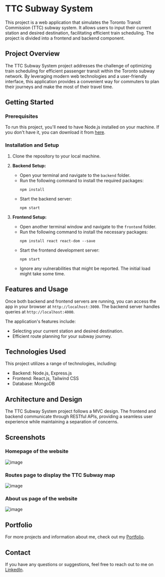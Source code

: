 # TTC Subway System

This project is a web application that simulates the Toronto Transit Commission (TTC) subway system. It allows users to input their current station and desired destination, facilitating efficient train scheduling. The project is divided into a frontend and backend component.

## Project Overview

The TTC Subway System project addresses the challenge of optimizing train scheduling for efficient passenger transit within the Toronto subway network. By leveraging modern web technologies and a user-friendly interface, this application provides a convenient way for commuters to plan their journeys and make the most of their travel time.

## Getting Started

### Prerequisites

To run this project, you'll need to have Node.js installed on your machine. If you don't have it, you can download it from [here](https://nodejs.org/).

### Installation and Setup

1. Clone the repository to your local machine.

2. **Backend Setup:**
   - Open your terminal and navigate to the `backend` folder.
   - Run the following command to install the required packages:
     ```
     npm install
     ```
   - Start the backend server:
     ```
     npm start
     ```

3. **Frontend Setup:**
   - Open another terminal window and navigate to the `frontend` folder.
   - Run the following command to install the necessary packages:
     ```
     npm install react react-dom --save
     ```
   - Start the frontend development server:
     ```
     npm start
     ```
   - Ignore any vulnerabilities that might be reported. The initial load might take some time.

## Features and Usage

Once both backend and frontend servers are running, you can access the app in your browser at `http://localhost:3000`. The backend server handles queries at `http://localhost:4000`.

The application's features include:
- Selecting your current station and desired destination.
- Efficient route planning for your subway journey.

## Technologies Used

This project utilizes a range of technologies, including:
- Backend: Node.js, Express.js
- Frontend: React.js, Tailwind CSS
- Database: MongoDB

## Architecture and Design

The TTC Subway System project follows a MVC design. The frontend and backend communicate through RESTful APIs, providing a seamless user experience while maintaining a separation of concerns.

## Screenshots

### Homepage of the website
![image](https://github.com/abdul-otu/ttc-subway-system/assets/93552245/a6f14f9a-a311-42e9-8fde-da99604d2c4d)

### Routes page to display the TTC Subway map
![image](https://github.com/abdul-otu/ttc-subway-system/assets/93552245/13b20e30-75e5-412a-8f90-902ec13709de)

### About us page of the website
![image](https://github.com/abdul-otu/ttc-subway-system/assets/93552245/3b6c9801-83d1-48aa-8d7f-b2b60c1c0139)

## Portfolio

For more projects and information about me, check out my [Portfolio](https://abdulshahid.net/).

## Contact

If you have any questions or suggestions, feel free to reach out to me on [LinkedIn](https://www.linkedin.com/in/abdul-shahid-otu/).
